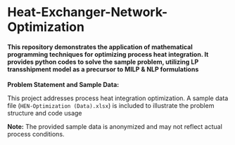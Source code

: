 # Heat-Exchanger-Network-Optimization
#### This repository demonstrates the application of mathematical programming techniques for optimizing process heat integration. It provides python codes to solve the sample problem, utilizing LP transshipment model as a precursor to MILP & NLP formulations
**Problem Statement and Sample Data:**

This project addresses process heat integration optimization. A sample data file (`HEN-Optimization (Data).xlsx`) is included to illustrate the problem structure and code usage

**Note:** The provided sample data is anonymized and may not reflect actual process conditions.
